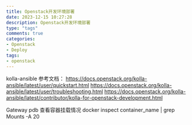```yaml
---
title: Openstack开发环境部署
date: 2023-12-15 10:27:28
description: Openstack开发环境部署
type: "tags"
comments: true
categories:
- Openstack
- Deploy
tags:
- openstack
---
```

kolla-ansible
参考文档：
https://docs.openstack.org/kolla-ansible/latest/user/quickstart.html
https://docs.openstack.org/kolla-ansible/latest/user/troubleshooting.html
https://docs.openstack.org/kolla-ansible/latest/contributor/kolla-for-openstack-development.html

Gateway
pdb
查看容器挂载情况
docker inspect container_name | grep Mounts -A 20